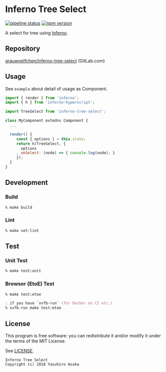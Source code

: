 # Inferno Tree Select

[![pipeline status][status]][commit] [![npm version][version]][npm]

[status]: https://gitlab.com/grauwoelfchen/inferno-tree-select/badges/master/pipeline.svg
[commit]: https://gitlab.com/grauwoelfchen/inferno-tree-select/commits/master
[version]: https://img.shields.io/npm/v/inferno-tree-select.svg
[npm]: https://www.npmjs.com/package/inferno-tree-select

A select for tree using [Inferno](https://www.infernojs.org/).


## Repository

[grauwoelfchen/inferno-tree-select](
https://gitlab.com/grauwoelfchen/inferno-tree-select) (GitLab.com)


## Usage

See `example` about detail of usage as Component.

```javascript
import { render } from 'inferno';
import { h } from 'inferno-hyperscript';

import TreeSelect from 'inferno-tree-select';

class MyComponent extedns Component {
  ...

  render() {
     const { options } = this.state;
     return h(TreeSelect, {
       options
     , onSelect: (node) => { console.log(node); }
     });
  }
}
```

## Development

### Build

```zsh
% make build
```

### Lint

```zsh
% make vet:lint
```


## Test

### Unit Test

```zsh
% make test:unit
```

### Browser (EtoE) Test

```zsh
% make test:etoe

: if you have `xvfb-run` (for Docker on CI etc.)
% xvfb-run make test:etoe
```


## License

This program is free software: you can redistribute it and/or modify it
under the terms of the MIT License.

See [LICENSE](LICENSE).

```
Inferno Tree Select
Copyright (c) 2018 Yasuhiro Asaka
```
